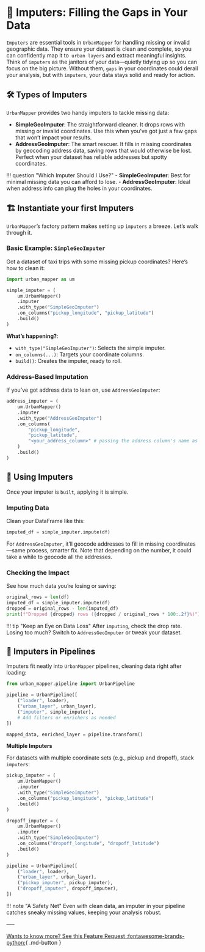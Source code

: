 # 🌇 Imputers: Filling the Gaps in Your Data

`Imputers` are essential tools in `UrbanMapper` for handling missing or invalid geographic data. They ensure your dataset is
clean and complete, so you can confidently map it to` urban layers` and extract meaningful insights. Think of `imputers` as
the janitors of your data—quietly tidying up so you can focus on the big picture. Without them, `gaps` in your coordinates
could derail your analysis, but with `imputers`, your data stays solid and ready for action.

## 🛠️ Types of Imputers

`UrbanMapper` provides two handy imputers to tackle missing data:

- **SimpleGeoImputer**: The straightforward cleaner. It drops rows with missing or invalid coordinates. Use this when you’ve got just a few gaps that won’t impact your results.
- **AddressGeoImputer**: The smart rescuer. It fills in missing coordinates by geocoding address data, saving rows that would otherwise be lost. Perfect when your dataset has reliable addresses but spotty coordinates.

!!! question "Which Imputer Should I Use?"
    - **SimpleGeoImputer**: Best for minimal missing data you can afford to lose.
    - **AddressGeoImputer**: Ideal when address info can plug the holes in your coordinates.

## 🏗️ Instantiate your first Imputers

`UrbanMapper`’s factory pattern makes setting up `imputers` a breeze. Let’s walk through it.

### Basic Example: `SimpleGeoImputer`
Got a dataset of taxi trips with some missing pickup coordinates? Here’s how to clean it:

```python
import urban_mapper as um

simple_imputer = (
    um.UrbamMapper()
    .imputer
    .with_type("SimpleGeoImputer")
    .on_columns("pickup_longitude", "pickup_latitude")
    .build()
)
```

**What’s happening?**:

  - `with_type("SimpleGeoImputer")`: Selects the simple imputer.
  - `on_columns(...)`: Targets your coordinate columns.
  - `build()`: Creates the imputer, ready to roll.

### Address-Based Imputation
If you’ve got address data to lean on, use `AddressGeoImputer`:

```python
address_imputer = (
    um.UrbamMapper()
    .imputer
    .with_type("AddressGeoImputer")
    .on_columns(
        "pickup_longitude",
        "pickup_latitude",
        "<your_address_column>" # passing the address column's name as kwargs.
    )
    .build()
)
```

## 🧹 Using Imputers

Once your imputer is `built`, applying it is simple.

### Imputing Data
Clean your DataFrame like this:

```python
imputed_df = simple_imputer.impute(df)
```

For `AddressGeoImputer`, it’ll geocode addresses to fill in missing coordinates—same process, smarter fix.
Note that depending on the number, it could take a while to geocode all the addresses.

### Checking the Impact
See how much data you’re losing or saving:

```python
original_rows = len(df)
imputed_df = simple_imputer.impute(df)
dropped = original_rows - len(imputed_df)
print(f"Dropped {dropped} rows ({dropped / original_rows * 100:.2f}%)")
```

!!! tip "Keep an Eye on Data Loss"
    After `imputing`, check the drop rate. Losing too much? Switch to `AddressGeoImputer` or tweak your dataset.

## 🔄 Imputers in Pipelines

Imputers fit neatly into `UrbanMapper` pipelines, cleaning data right after loading:

```python
from urban_mapper.pipeline import UrbanPipeline

pipeline = UrbanPipeline([
    ("loader", loader),
    ("urban_layer", urban_layer),
    ("imputer", simple_imputer),
    # Add filters or enrichers as needed
])

mapped_data, enriched_layer = pipeline.transform()
```

**Multiple Imputers**

For datasets with multiple coordinate sets (e.g., pickup and dropoff), stack `imputers`:

```python
pickup_imputer = (
    um.UrbamMapper()
    .imputer
    .with_type("SimpleGeoImputer")
    .on_columns("pickup_longitude", "pickup_latitude")
    .build()
)

dropoff_imputer = (
    um.UrbamMapper()
    .imputer
    .with_type("SimpleGeoImputer")
    .on_columns("dropoff_longitude", "dropoff_latitude")
    .build()
)

pipeline = UrbanPipeline([
    ("loader", loader),
    ("urban_layer", urban_layer),
    ("pickup_imputer", pickup_imputer),
    ("dropoff_imputer", dropoff_imputer),
])
```

!!! note "A Safety Net"
    Even with clean data, an imputer in your pipeline catches sneaky missing values, keeping your analysis robust.

–––

[Wants to know more? See this Feature Request :fontawesome-brands-python:](https://github.com/VIDA-NYU/UrbanMapper/issues/4){ .md-button }
